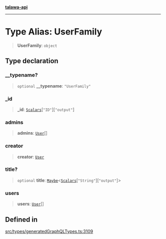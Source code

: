 [**talawa-api**](../../../README.md)

***

# Type Alias: UserFamily

> **UserFamily**: `object`

## Type declaration

### \_\_typename?

> `optional` **\_\_typename**: `"UserFamily"`

### \_id

> **\_id**: [`Scalars`](Scalars.md)\[`"ID"`\]\[`"output"`\]

### admins

> **admins**: [`User`](User.md)[]

### creator

> **creator**: [`User`](User.md)

### title?

> `optional` **title**: [`Maybe`](Maybe.md)\<[`Scalars`](Scalars.md)\[`"String"`\]\[`"output"`\]\>

### users

> **users**: [`User`](User.md)[]

## Defined in

[src/types/generatedGraphQLTypes.ts:3109](https://github.com/Suyash878/talawa-api/blob/095e6964ce2a06c1c30d1acf81b6162203f1db91/src/types/generatedGraphQLTypes.ts#L3109)
